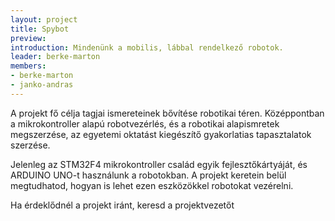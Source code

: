 ```yaml
---
layout: project
title: Spybot
preview: 
introduction: Mindenünk a mobilis, lábbal rendelkező robotok.
leader: berke-marton
members:
- berke-marton
- janko-andras
---
```


A projekt fő célja tagjai ismereteinek bővítése robotikai téren. Középpontban a mikrokontroller alapú robotvezérlés, és a robotikai alapismretek megszerzése, az egyetemi oktatást kiegészítő gyakorlatias tapasztalatok szerzése.

Jelenleg az STM32F4 mikrokontroller család egyik fejlesztőkártyáját, és ARDUINO UNO-t használunk a robotokban. A projekt keretein belül megtudhatod, hogyan is lehet ezen eszközökkel robotokat vezérelni.

Ha érdeklődnél a projekt iránt, keresd a projektvezetőt
